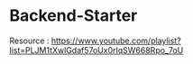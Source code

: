 # Backend-Starter

Resource : 
https://www.youtube.com/playlist?list=PLJM1tXwlGdaf57oUx0rIqSW668Rpo_7oU